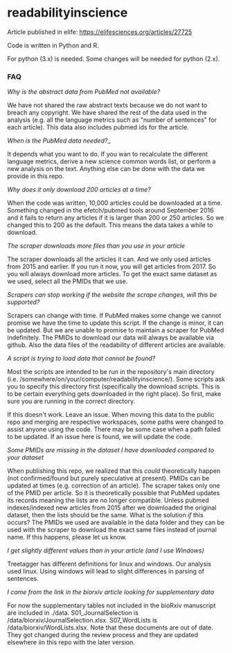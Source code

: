 # readabilityinscience

Article published in elife: https://elifesciences.org/articles/27725

Code is written in Python and R.

For python (3.x) is needed. Some changes will be needed for python (2.x).

### FAQ

_Why is the abstract data from PubMed not available?_

We have not shared the raw abstract texts because we do not want to breach any copyright. We have shared the rest of the data used in the analysis (e.g. all the language metrics such as "number of sentences" for each article). This data also includes pubmed ids for the article.

_When is the PubMed data needed?__

It depends what you want to do. If you wan to recalculate the different language metrics, derive a new science common words list, or perform a new analysis on the text. Anything else can be done with the data we provide in this repo.  

_Why does it only download 200 articles at a time?_

When the code was written, 10,000 articles could be downloaded at a time. Something changed in the efetch/pubmed tools around September 2016 and it fails to return any articles if it is larger than 200 or 250 articles. So we changed this to 200 as the default. This means the data takes a while to download.

_The scraper downloads more files than you use in your article_

The scraper downloads all the articles it can. And we only used articles from 2015 and earlier. If you run it now, you will get articles from 2017. So you will always download more articles. To get the exact same dataset as we used, select all the PMIDs that we use.

_Scrapers can stop working if the website the scrape changes, will this be supported?_

Scrapers can change with time. If PubMed makes some change we cannot promise we have the time to update this script. If the change is minor, it can be updated. But we are unable to promise to maintain a scraper for PubMed indefinitely. The PMIDs to download our data will always be available via github. Also the data files of the readability of different articles are available.

_A script is trying to load data that cannot be found?_

Most the scripts are intended to be run in the repository's main directory (i.e. /somewhere/on/your/computer/readabilityinscience/). Some scripts ask you to specify this directory first (specifically the download scripts. This is to be certain everything gets downloaded in the right place). So first, make sure you are running in the correct directory.

If this doesn't work. Leave an issue. When moving this data to the public repo and merging are respective workspaces, some paths were changed to assist anyone using the code. There may be some case when a path failed to be updated. If an issue here is found, we will update the code.


_Some PMIDs are missing in the dataset I have downloaded compared to your dataset_

When publishing this repo, we realized that this *could* theoretically happen (not confirmed/found but purely speculative at present). PMIDs can be updated at times (e.g. correction of an article). The scraper takes only one of the PMID per article. So it is theoretically possible that PubMed updates its records meaning the lists are no longer compatible. Unless pubmed indexes/indexed new articles from 2015 after we downloaded the original dataset, then the lists should be the same. What is the solution *if* this occurs? The PMIDs we used are available in the data folder and they can be used with the scraper to download the exact same files instead of journal name. If this happens, please let us know.

_I get slightly different values than in your article (and I use Windows)_

Treetagger has different definitions for linux and windows. Our analysis used linux. Using windows will lead to slight differences in parsing of sentences.

_I came from the link in the biorxiv article looking for supplementary data_

For now the supplementary tables not included in the bioRxiv manuscript are included in ./data. S01_JournalSelection is /data/biorxiv/JournalSelection.xlsx. S07_WordLists is /data/biorxiv/WordLists.xlsx. Note that these documents are out of date. They got changed during the review process and they are updated elsewhere iin this repo with the later version.
